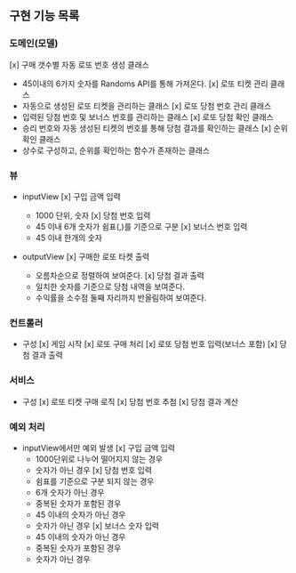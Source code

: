 ## 구현 기능 목록

### 도메인(모델)
[x] 구매 갯수별 자동 로또 번호 생성 클래스
  - 45이내의 6가지 숫자를 Randoms API를 통해 가져온다.
[x] 로또 티켓 관리 클래스
  - 자동으로 생성된 로또 티켓을 관리하는 클래스
[x] 로또 당첨 번호 관리 클래스
  - 입력된 당첨 번호 및 보너스 번호를 관리하는 클래스
[x] 로또 당첨 확인 클래스 
  - 승리 번호와 자동 생성된 티켓의 번호를 통해 당첨 결과를 확인하는 클래스
[x] 순위 확인 클래스
  - 상수로 구성하고, 순위를 확인하는 함수가 존재하는 클래스 

### 뷰
- inputView
  [x] 구입 금액 입력
    - 1000 단위, 숫자
  [x] 당첨 번호 입력
    - 45 이내 6개 숫자가 쉼표(,)를 기준으로 구분
  [x] 보너스 번호 입력
    - 45 이내 한개의 숫자

- outputView
  [x] 구매한 로또 타켓 출력
    - 오름차순으로 정렬하여 보여준다.
  [x] 당첨 결과 출력
    - 일치한 숫자를 기준으로 당첨 내역을 보여준다.
    - 수익률을 소수점 둘째 자리까지 반올림하여 보여준다.

### 컨트롤러
- 구성
  [x] 게임 시작
  [x] 로또 구매 처리
  [x] 로또 당첨 번호 입력(보너스 포함)
  [x] 당첨 결과 출력

### 서비스
- 구성
  [x] 로또 티켓 구매 로직
  [x] 당첨 번호 추첨
  [x] 당첨 결과 계산

### 예외 처리
- inputView에서만 예외 발생
  [x] 구입 금액 입력 
    - 1000단위로 나누어 떨어지지 않는 경우
    - 숫자가 아닌 경우
  [x] 당첨 번호 입력
    - 쉼표를 기준으로 구분 되지 않는 경우
    - 6개 숫자가 아닌 경우
    - 중복된 숫자가 포함된 경우
    - 45 이내의 숫자가 아닌 경우
    - 숫자가 아닌 경우
  [x] 보너스 숫자 입력
    - 45 이내의 숫자가 아닌 경우
    - 중복된 숫자가 포함된 경우
    - 숫자가 아닌 경우


